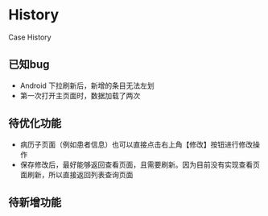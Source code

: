 # History
Case History

## 已知bug
- Android 下拉刷新后，新增的条目无法左划
- 第一次打开主页面时，数据加载了两次


## 待优化功能
- 病历子页面（例如患者信息）也可以直接点击右上角【修改】按钮进行修改操作
- 保存修改后，最好能够返回查看页面，且需要刷新。因为目前没有实现查看页面刷新，所以直接返回列表查询页面


## 待新增功能